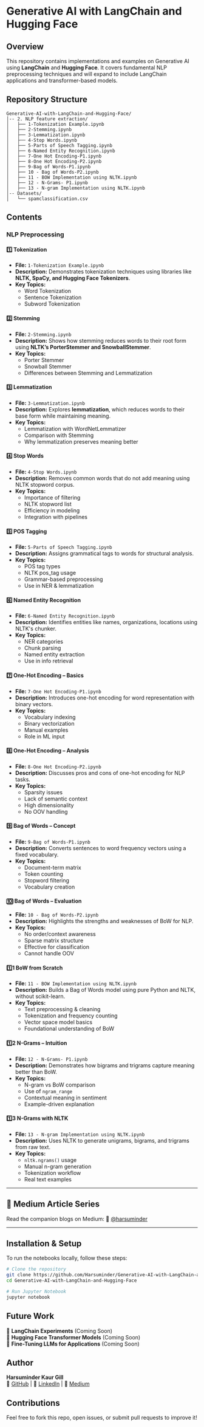 # Generative AI with LangChain and Hugging Face

## Overview
This repository contains implementations and examples on Generative AI using **LangChain** and **Hugging Face**. It covers fundamental NLP preprocessing techniques and will expand to include LangChain applications and transformer-based models.

## Repository Structure
```
Generative-AI-with-LangChain-and-Hugging-Face/
│-- 2. NLP feature extraction/
│   ├── 1-Tokenization Example.ipynb
│   ├── 2-Stemming.ipynb
│   ├── 3-Lemmatization.ipynb
│   ├── 4-Stop Words.ipynb
│   ├── 5-Parts of Speech Tagging.ipynb
│   ├── 6-Named Entity Recognition.ipynb
│   ├── 7-One Hot Encoding-P1.ipynb
│   ├── 8-One Hot Encoding-P2.ipynb
│   ├── 9-Bag of Words-P1.ipynb
│   ├── 10 - Bag of Words-P2.ipynb
│   ├── 11 - BOW Implementation using NLTK.ipynb
│   ├── 12 - N-Grams- P1.ipynb
│   ├── 13 - N-gram Implementation using NLTK.ipynb
│-- Datasets/
│   └── spamclassification.csv
```

## Contents
### NLP Preprocessing
#### 1️⃣ Tokenization
- **File:** `1-Tokenization Example.ipynb`
- **Description:** Demonstrates tokenization techniques using libraries like **NLTK, SpaCy, and Hugging Face Tokenizers**.
- **Key Topics:**
  - Word Tokenization
  - Sentence Tokenization
  - Subword Tokenization

#### 2️⃣ Stemming
- **File:** `2-Stemming.ipynb`
- **Description:** Shows how stemming reduces words to their root form using **NLTK’s PorterStemmer and SnowballStemmer**.
- **Key Topics:**
  - Porter Stemmer
  - Snowball Stemmer
  - Differences between Stemming and Lemmatization

#### 3️⃣ Lemmatization
- **File:** `3-Lemmatization.ipynb`
- **Description:** Explores **lemmatization**, which reduces words to their base form while maintaining meaning.
- **Key Topics:**
  - Lemmatization with WordNetLemmatizer
  - Comparison with Stemming
  - Why lemmatization preserves meaning better

#### 4️⃣ Stop Words
- **File:** `4-Stop Words.ipynb`
- **Description:** Removes common words that do not add meaning using NLTK stopword corpus.
- **Key Topics:**
  - Importance of filtering
  - NLTK stopword list
  - Efficiency in modeling
  - Integration with pipelines

#### 5️⃣ POS Tagging
- **File:** `5-Parts of Speech Tagging.ipynb`
- **Description:** Assigns grammatical tags to words for structural analysis.
- **Key Topics:**
  - POS tag types
  - NLTK pos_tag usage
  - Grammar-based preprocessing
  - Use in NER & lemmatization

#### 6️⃣ Named Entity Recognition
- **File:** `6-Named Entity Recognition.ipynb`
- **Description:** Identifies entities like names, organizations, locations using NLTK's chunker.
- **Key Topics:**
  - NER categories
  - Chunk parsing
  - Named entity extraction
  - Use in info retrieval

#### 7️⃣ One-Hot Encoding – Basics
- **File:** `7-One Hot Encoding-P1.ipynb`
- **Description:** Introduces one-hot encoding for word representation with binary vectors.
- **Key Topics:**
  - Vocabulary indexing
  - Binary vectorization
  - Manual examples
  - Role in ML input

#### 8️⃣ One-Hot Encoding – Analysis
- **File:** `8-One Hot Encoding-P2.ipynb`
- **Description:** Discusses pros and cons of one-hot encoding for NLP tasks.
- **Key Topics:**
  - Sparsity issues
  - Lack of semantic context
  - High dimensionality
  - No OOV handling

#### 9️⃣ Bag of Words – Concept
- **File:** `9-Bag of Words-P1.ipynb`
- **Description:** Converts sentences to word frequency vectors using a fixed vocabulary.
- **Key Topics:**
  - Document-term matrix
  - Token counting
  - Stopword filtering
  - Vocabulary creation

#### 🔟 Bag of Words – Evaluation
- **File:** `10 - Bag of Words-P2.ipynb`
- **Description:** Highlights the strengths and weaknesses of BoW for NLP.
- **Key Topics:**
  - No order/context awareness
  - Sparse matrix structure
  - Effective for classification
  - Cannot handle OOV

#### 1️⃣1 BoW from Scratch
- **File:** `11 - BOW Implementation using NLTK.ipynb`
- **Description:** Builds a Bag of Words model using pure Python and NLTK, without scikit-learn.
- **Key Topics:**
  - Text preprocessing & cleaning
  - Tokenization and frequency counting
  - Vector space model basics
  - Foundational understanding of BoW

#### 1️⃣2 N-Grams – Intuition
- **File:** `12 - N-Grams- P1.ipynb`
- **Description:** Demonstrates how bigrams and trigrams capture meaning better than BoW.
- **Key Topics:**
  - N-gram vs BoW comparison
  - Use of `ngram_range`
  - Contextual meaning in sentiment
  - Example-driven explanation

#### 1️⃣3 N-Grams with NLTK
- **File:** `13 - N-gram Implementation using NLTK.ipynb`
- **Description:** Uses NLTK to generate unigrams, bigrams, and trigrams from raw text.
- **Key Topics:**
  - `nltk.ngrams()` usage
  - Manual n-gram generation
  - Tokenization workflow
  - Real text examples

---

## 📝 Medium Article Series

Read the companion blogs on Medium: 📘 [@harsuminder](https://medium.com/@harsuminder)

---
## Installation & Setup
To run the notebooks locally, follow these steps:
```bash
# Clone the repository
git clone https://github.com/Harsuminder/Generative-AI-with-LangChain-and-Hugging-Face.git
cd Generative-AI-with-LangChain-and-Hugging-Face

# Run Jupyter Notebook
jupyter notebook
```

## Future Work
🔹 **LangChain Experiments** (Coming Soon)  
🔹 **Hugging Face Transformer Models** (Coming Soon)  
🔹 **Fine-Tuning LLMs for Applications** (Coming Soon)  

## Author
**Harsuminder Kaur Gill**  
🔗 [GitHub](https://github.com/Harsuminder) | 🔗 [LinkedIn](https://www.linkedin.com/in/harsuminder/) | 🔗 [Medium](https://medium.com/@harsuminder)

## Contributions
Feel free to fork this repo, open issues, or submit pull requests to improve it!
